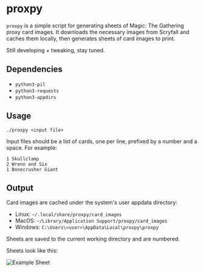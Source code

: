 proxpy
=======

`proxpy` is a simple script for generating sheets of Magic: The Gathering
proxy card images. It downloads the necessary images from Scryfall and
caches them locally, then generates sheets of card images to print.

Still developing + tweaking, stay tuned.

Dependencies
------------

  - `python3-pil`
  - `python3-requests`
  - `python3-appdirs`

Usage
-----

`./proxpy <input file>`

Input files should be a list of cards, one per line, prefixed by a number
and a space. For example:

```
1 Skullclamp
2 Wrenn and Six
1 Bonecrusher Giant
```

Output
------

Card images are cached under the system's user appdata directory:

  - Linux: `~/.local/share/proxpy/card_images`
  - MacOS: `~/Library/Application Support/proxpy/card_images`
  - Windows: `C:\Users\<user>\AppData\Local\proxpy\proxpy`

Sheets are saved to the current working directory and are numbered.

Sheets look like this:

![Example Sheet](https://github.com/demern/proxpy/blob/master/examples/sheets/sheet1.png)
